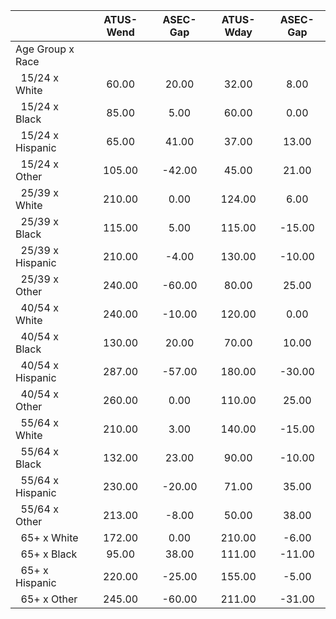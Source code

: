
|                      |    ATUS-Wend |     ASEC-Gap |    ATUS-Wday |     ASEC-Gap |
| -------------------- | :----------: | :----------: | :----------: | :----------: |
| Age Group x Race     |              |              |              |              |
| &nbsp;&nbsp;15/24 x White |        60.00 |        20.00 |        32.00 |         8.00 |
| &nbsp;&nbsp;15/24 x Black |        85.00 |         5.00 |        60.00 |         0.00 |
| &nbsp;&nbsp;15/24 x Hispanic |        65.00 |        41.00 |        37.00 |        13.00 |
| &nbsp;&nbsp;15/24 x Other |       105.00 |       -42.00 |        45.00 |        21.00 |
| &nbsp;&nbsp;25/39 x White |       210.00 |         0.00 |       124.00 |         6.00 |
| &nbsp;&nbsp;25/39 x Black |       115.00 |         5.00 |       115.00 |       -15.00 |
| &nbsp;&nbsp;25/39 x Hispanic |       210.00 |        -4.00 |       130.00 |       -10.00 |
| &nbsp;&nbsp;25/39 x Other |       240.00 |       -60.00 |        80.00 |        25.00 |
| &nbsp;&nbsp;40/54 x White |       240.00 |       -10.00 |       120.00 |         0.00 |
| &nbsp;&nbsp;40/54 x Black |       130.00 |        20.00 |        70.00 |        10.00 |
| &nbsp;&nbsp;40/54 x Hispanic |       287.00 |       -57.00 |       180.00 |       -30.00 |
| &nbsp;&nbsp;40/54 x Other |       260.00 |         0.00 |       110.00 |        25.00 |
| &nbsp;&nbsp;55/64 x White |       210.00 |         3.00 |       140.00 |       -15.00 |
| &nbsp;&nbsp;55/64 x Black |       132.00 |        23.00 |        90.00 |       -10.00 |
| &nbsp;&nbsp;55/64 x Hispanic |       230.00 |       -20.00 |        71.00 |        35.00 |
| &nbsp;&nbsp;55/64 x Other |       213.00 |        -8.00 |        50.00 |        38.00 |
| &nbsp;&nbsp;65+ x White |       172.00 |         0.00 |       210.00 |        -6.00 |
| &nbsp;&nbsp;65+ x Black |        95.00 |        38.00 |       111.00 |       -11.00 |
| &nbsp;&nbsp;65+ x Hispanic |       220.00 |       -25.00 |       155.00 |        -5.00 |
| &nbsp;&nbsp;65+ x Other |       245.00 |       -60.00 |       211.00 |       -31.00 |

